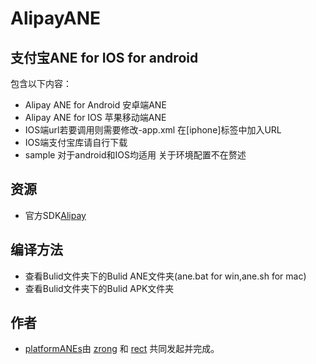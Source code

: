 ﻿AlipayANE
=========

## 支付宝ANE  for IOS for android
包含以下内容：
* Alipay ANE for Android 安卓端ANE
* Alipay ANE for IOS 苹果移动端ANE
* IOS端url若要调用则需要修改-app.xml 在[iphone]标签中加入URL
* IOS端支付宝库请自行下载
* sample 对于android和IOS均适用 关于环境配置不在赘述

## 资源

* 官方SDK[Alipay](http://club.alipay.com/read-htm-tid-9976972.html) 

## 编译方法
* 查看Bulid文件夹下的Bulid ANE文件夹(ane.bat for win,ane.sh for mac)
* 查看Bulid文件夹下的Bulid APK文件夹

## 作者

* [platformANEs](https://github.com/platformanes)由 [zrong](http://zengrong.net) 和 [rect](http://www.shadowkong.com/) 共同发起并完成。
